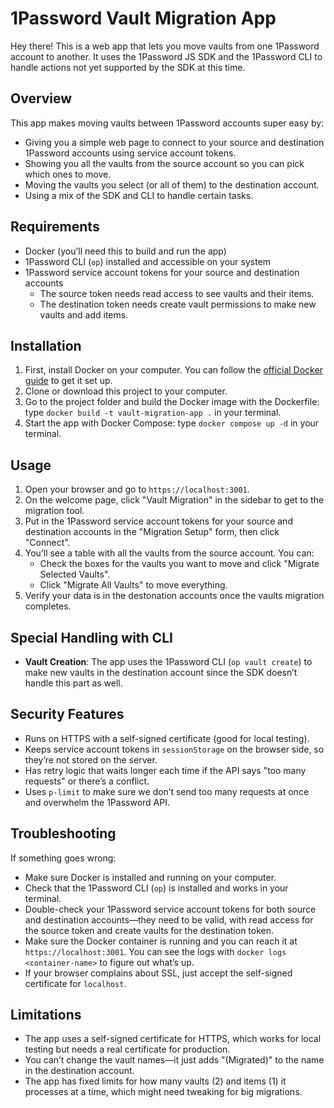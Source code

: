 # 1Password Vault Migration App

Hey there! This is a web app that lets you move vaults from one 1Password account to another. It uses the 1Password JS SDK and the 1Password CLI to handle actions not yet supported by the SDK at this time.

## Overview

This app makes moving vaults between 1Password accounts super easy by:

- Giving you a simple web page to connect to your source and destination 1Password accounts using service account tokens.
- Showing you all the vaults from the source account so you can pick which ones to move.
- Moving the vaults you select (or all of them) to the destination account.
- Using a mix of the SDK and CLI to handle certain tasks.

## Requirements

- Docker (you’ll need this to build and run the app)
- 1Password CLI (`op`) installed and accessible on your system
- 1Password service account tokens for your source and destination accounts
  - The source token needs read access to see vaults and their items.
  - The destination token needs create vault permissions to make new vaults and add items.

## Installation

1. First, install Docker on your computer. You can follow the [official Docker guide](https://docs.docker.com/get-docker/) to get it set up.
2. Clone or download this project to your computer.
3. Go to the project folder and build the Docker image with the Dockerfile: type `docker build -t vault-migration-app .` in your terminal.
4. Start the app with Docker Compose: type `docker compose up -d` in your terminal.

## Usage

1. Open your browser and go to `https://localhost:3001`.
2. On the welcome page, click "Vault Migration" in the sidebar to get to the migration tool.
3. Put in the 1Password service account tokens for your source and destination accounts in the "Migration Setup" form, then click "Connect".
4. You’ll see a table with all the vaults from the source account. You can:
   - Check the boxes for the vaults you want to move and click "Migrate Selected Vaults".
   - Click "Migrate All Vaults" to move everything.
5. Verify your data is in the destonation accounts once the vaults migration completes.

## Special Handling with CLI

- **Vault Creation**: The app uses the 1Password CLI (`op vault create`) to make new vaults in the destination account since the SDK doesn’t handle this part as well.

## Security Features

- Runs on HTTPS with a self-signed certificate (good for local testing).
- Keeps service account tokens in `sessionStorage` on the browser side, so they’re not stored on the server.
- Has retry logic that waits longer each time if the API says "too many requests" or there’s a conflict.
- Uses `p-limit` to make sure we don’t send too many requests at once and overwhelm the 1Password API.

## Troubleshooting

If something goes wrong:

- Make sure Docker is installed and running on your computer.
- Check that the 1Password CLI (`op`) is installed and works in your terminal.
- Double-check your 1Password service account tokens for both source and destination accounts—they need to be valid, with read access for the source token and create vaults for the destination token.
- Make sure the Docker container is running and you can reach it at `https://localhost:3001`. You can see the logs with `docker logs <container-name>` to figure out what’s up.
- If your browser complains about SSL, just accept the self-signed certificate for `localhost`.

## Limitations

- The app uses a self-signed certificate for HTTPS, which works for local testing but needs a real certificate for production.
- You can’t change the vault names—it just adds "(Migrated)" to the name in the destination account.
- The app has fixed limits for how many vaults (2) and items (1) it processes at a time, which might need tweaking for big migrations.